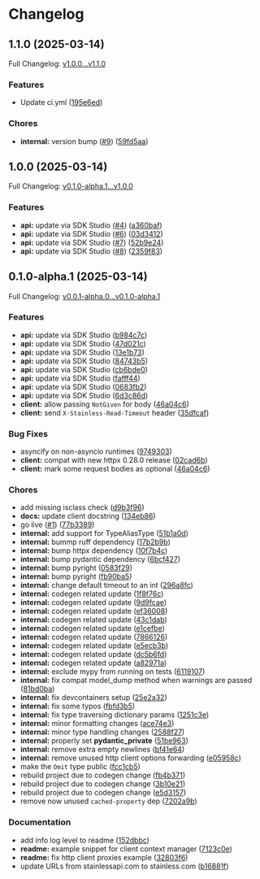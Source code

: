 # Changelog

## 1.1.0 (2025-03-14)

Full Changelog: [v1.0.0...v1.1.0](https://github.com/mpatankar/met-museum/compare/v1.0.0...v1.1.0)

### Features

* Update ci.yml ([195e6ed](https://github.com/mpatankar/met-museum/commit/195e6edf2b6727cae142bc678edf31c5b651ed8c))


### Chores

* **internal:** version bump ([#9](https://github.com/mpatankar/met-museum/issues/9)) ([59fd5aa](https://github.com/mpatankar/met-museum/commit/59fd5aa3691d0f2b4c523c051c4a90c7e4719519))

## 1.0.0 (2025-03-14)

Full Changelog: [v0.1.0-alpha.1...v1.0.0](https://github.com/mpatankar/met-museum/compare/v0.1.0-alpha.1...v1.0.0)

### Features

* **api:** update via SDK Studio ([#4](https://github.com/mpatankar/met-museum/issues/4)) ([a360baf](https://github.com/mpatankar/met-museum/commit/a360bafeb7af06562fcd43d5f4420d03175017df))
* **api:** update via SDK Studio ([#6](https://github.com/mpatankar/met-museum/issues/6)) ([03d3412](https://github.com/mpatankar/met-museum/commit/03d34124a106d8558285b72c549bb0629a50014b))
* **api:** update via SDK Studio ([#7](https://github.com/mpatankar/met-museum/issues/7)) ([52b9e24](https://github.com/mpatankar/met-museum/commit/52b9e24c47909f949672b52f5bee469529e41a97))
* **api:** update via SDK Studio ([#8](https://github.com/mpatankar/met-museum/issues/8)) ([2359f83](https://github.com/mpatankar/met-museum/commit/2359f83e288c577026e1a453539b75c088d5026a))

## 0.1.0-alpha.1 (2025-03-14)

Full Changelog: [v0.0.1-alpha.0...v0.1.0-alpha.1](https://github.com/mpatankar/met-museum/compare/v0.0.1-alpha.0...v0.1.0-alpha.1)

### Features

* **api:** update via SDK Studio ([b984c7c](https://github.com/mpatankar/met-museum/commit/b984c7ced8519cca492a2a9f3855a59d50fc78ae))
* **api:** update via SDK Studio ([47d021c](https://github.com/mpatankar/met-museum/commit/47d021ceeceb6a0a442a65f64e65f7bd73027dff))
* **api:** update via SDK Studio ([13e1b73](https://github.com/mpatankar/met-museum/commit/13e1b7331e321c8736802424cd85afd79f68b984))
* **api:** update via SDK Studio ([84743b5](https://github.com/mpatankar/met-museum/commit/84743b5d64a023eb202cc063db50aa22447dfa11))
* **api:** update via SDK Studio ([cb6bde0](https://github.com/mpatankar/met-museum/commit/cb6bde07c4e0de6a9e8085d11c2a9aca61b8f43d))
* **api:** update via SDK Studio ([fafff44](https://github.com/mpatankar/met-museum/commit/fafff4495b6b64a978d883049abfa1fba2768088))
* **api:** update via SDK Studio ([0683fb2](https://github.com/mpatankar/met-museum/commit/0683fb2914116754aeb85ca311f47547c1223429))
* **api:** update via SDK Studio ([6d3c86d](https://github.com/mpatankar/met-museum/commit/6d3c86dfdc893120aaaed22a999a6f588106705c))
* **client:** allow passing `NotGiven` for body ([46a04c6](https://github.com/mpatankar/met-museum/commit/46a04c63c4b42b36e6fa966bab5eedcabbdb4a0a))
* **client:** send `X-Stainless-Read-Timeout` header ([35dfcaf](https://github.com/mpatankar/met-museum/commit/35dfcaf1cdaa7484bd77ad1ba6308e4f03b52839))


### Bug Fixes

* asyncify on non-asyncio runtimes ([9749303](https://github.com/mpatankar/met-museum/commit/9749303483287ccd18cdc1b78de7dec208fbbf6e))
* **client:** compat with new httpx 0.28.0 release ([02cad6b](https://github.com/mpatankar/met-museum/commit/02cad6b5c8a04a339f5251548796b93cf1a986f9))
* **client:** mark some request bodies as optional ([46a04c6](https://github.com/mpatankar/met-museum/commit/46a04c63c4b42b36e6fa966bab5eedcabbdb4a0a))


### Chores

* add missing isclass check ([d9b3f96](https://github.com/mpatankar/met-museum/commit/d9b3f965a18f15ee8ca0365463b1a0aaea886b04))
* **docs:** update client docstring ([134eb86](https://github.com/mpatankar/met-museum/commit/134eb86029c5c4d18adac8b705dfd7f1bf6d6c3e))
* go live ([#1](https://github.com/mpatankar/met-museum/issues/1)) ([77b3389](https://github.com/mpatankar/met-museum/commit/77b338962c7867e85016e539b46b5d94fda6e5c9))
* **internal:** add support for TypeAliasType ([51b1a0d](https://github.com/mpatankar/met-museum/commit/51b1a0d94b72123c8753425fe9066750b0a3fde8))
* **internal:** bummp ruff dependency ([17b2b9b](https://github.com/mpatankar/met-museum/commit/17b2b9b0c95c0f8f3951c06676c64cd9bf2d9533))
* **internal:** bump httpx dependency ([10f7b4c](https://github.com/mpatankar/met-museum/commit/10f7b4c79f9a3bd2f6a317ab07826585c4d009c9))
* **internal:** bump pydantic dependency ([6bcf427](https://github.com/mpatankar/met-museum/commit/6bcf4277b131539c8b530c72f4ff7b1e80cd21bf))
* **internal:** bump pyright ([0583f29](https://github.com/mpatankar/met-museum/commit/0583f290d31a5efbee66fe07be778b163b0cad48))
* **internal:** bump pyright ([fb90ba5](https://github.com/mpatankar/met-museum/commit/fb90ba554eeb57b77d2766324cf141c977935156))
* **internal:** change default timeout to an int ([296a8fc](https://github.com/mpatankar/met-museum/commit/296a8fc84d2afdae212dfd167113930b57a91116))
* **internal:** codegen related update ([1f8f76c](https://github.com/mpatankar/met-museum/commit/1f8f76cbbe0d03f6426906d83ae85f5d3ca8d090))
* **internal:** codegen related update ([9d9fcae](https://github.com/mpatankar/met-museum/commit/9d9fcaef6d8c0c4143df4183e4769d8551adbb76))
* **internal:** codegen related update ([ef36008](https://github.com/mpatankar/met-museum/commit/ef36008a7ea884eba9b6f61c257f75ef490f5822))
* **internal:** codegen related update ([43c1dab](https://github.com/mpatankar/met-museum/commit/43c1dab5f8e4f1534e87e48288c021809e9d14a8))
* **internal:** codegen related update ([e1cefbe](https://github.com/mpatankar/met-museum/commit/e1cefbe02b7eb0c10075700bf08c88485bb6f9f5))
* **internal:** codegen related update ([7866126](https://github.com/mpatankar/met-museum/commit/786612690e1dccbbdfa2961d3e2d3d13ce06d027))
* **internal:** codegen related update ([e5ecb3b](https://github.com/mpatankar/met-museum/commit/e5ecb3b2ba43a94576de4eb745af774e92c895a1))
* **internal:** codegen related update ([dc5b6fd](https://github.com/mpatankar/met-museum/commit/dc5b6fd5661e67465af5cef09a13a6c1bea299eb))
* **internal:** codegen related update ([a82971a](https://github.com/mpatankar/met-museum/commit/a82971a24b3f69027e81869167502b264081bd68))
* **internal:** exclude mypy from running on tests ([6119107](https://github.com/mpatankar/met-museum/commit/61191077922a88b873f4bea70652799f8596a85c))
* **internal:** fix compat model_dump method when warnings are passed ([81bd0ba](https://github.com/mpatankar/met-museum/commit/81bd0ba936f2f93242e38b3e341d0475c63dab86))
* **internal:** fix devcontainers setup ([25e2a32](https://github.com/mpatankar/met-museum/commit/25e2a3273616f5e2374fd3c3762b0a8bbfa4e541))
* **internal:** fix some typos ([fbfd3b5](https://github.com/mpatankar/met-museum/commit/fbfd3b5a3a61af5a57b35a597139730de1bada9e))
* **internal:** fix type traversing dictionary params ([1251c3e](https://github.com/mpatankar/met-museum/commit/1251c3e21b6574f703fd5fa10e0cdcf1658fe8f5))
* **internal:** minor formatting changes ([ace74e3](https://github.com/mpatankar/met-museum/commit/ace74e3dbf364b0798de92e3aa47e11c14f7bb3d))
* **internal:** minor type handling changes ([2588f27](https://github.com/mpatankar/met-museum/commit/2588f277d9a5e8274e4e9fd6cdfb8d24e31c16e8))
* **internal:** properly set __pydantic_private__ ([51be963](https://github.com/mpatankar/met-museum/commit/51be963f71a888f5973d6de18d514a093a0deb00))
* **internal:** remove extra empty newlines ([bf41e64](https://github.com/mpatankar/met-museum/commit/bf41e649ac663ae6f8801a93bd287d88527c0122))
* **internal:** remove unused http client options forwarding ([e05958c](https://github.com/mpatankar/met-museum/commit/e05958c61068208d24586e38857b85098520907f))
* make the `Omit` type public ([fcc1cb5](https://github.com/mpatankar/met-museum/commit/fcc1cb51014e73fedae9012bb610bcf5bc26e66f))
* rebuild project due to codegen change ([fb4b371](https://github.com/mpatankar/met-museum/commit/fb4b371f5e950d7c10d212f65cca62616d6d31b3))
* rebuild project due to codegen change ([3b10e21](https://github.com/mpatankar/met-museum/commit/3b10e21c3c641b5a2d067b5f31a33350e46a41bb))
* rebuild project due to codegen change ([e5d3157](https://github.com/mpatankar/met-museum/commit/e5d3157959f5a6cb8b35a0f47cf82569733eede6))
* remove now unused `cached-property` dep ([7202a9b](https://github.com/mpatankar/met-museum/commit/7202a9b4df70da3a46d528e4eabe4f837bc8fa7d))


### Documentation

* add info log level to readme ([152dbbc](https://github.com/mpatankar/met-museum/commit/152dbbcee0f0ea56491765d0174caca28937b123))
* **readme:** example snippet for client context manager ([7123c0e](https://github.com/mpatankar/met-museum/commit/7123c0e670d8d881c0f64192d737ea082bc4d713))
* **readme:** fix http client proxies example ([32803f6](https://github.com/mpatankar/met-museum/commit/32803f66905dbd7639d7f9011e3f4c5bf274a829))
* update URLs from stainlessapi.com to stainless.com ([b16881f](https://github.com/mpatankar/met-museum/commit/b16881f3a189968ec12182e52f53bc8e6868cd57))
